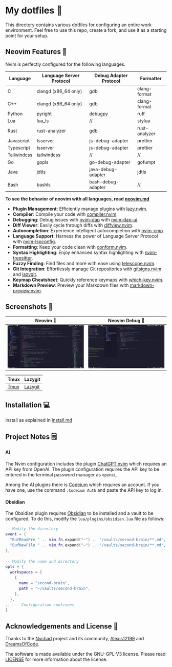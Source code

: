 # My dotfiles 🧭

This directory contains various dotfiles for configuring an entire work environment.
Feel free to use this repo, create a fork, and use it as a starting point for your setup.

## Neovim Features 🚀

Nvim is perfectly configured for the following languages.

| Language    | Language Server Protocol | Debug Adapter Protocol | Formatter     |
| ----------- | ------------------------ | ---------------------- | ------------- |
| C           | clangd (x86_64 only)     | gdb                    | clang-format  |
| C++         | clangd (x86_64 only)     | gdb                    | clang-format  |
| Python      | pyright                  | debugpy                | ruff          |
| Lua         | lua_ls                   | //                     | stylua        |
| Rust        | rust-analyzer            | gdb                    | rust-analyzer |
| Javascript  | tsserver                 | js-debug-adapter       | prettier      |
| Typescript  | tsserver                 | js-debug-adapter       | prettier      |
| Tailwindcss | tailwindcss              | //                     | //            |
| Go          | gopls                    | go-debug-adapter       | gofumpt       |
| Java        | jdtls                    | java-debug-adapter     | jdtls         |
| Bash        | bashls                   | bash-debug-adapter     | //            |

**To see the behavior of neovim with all languages, read [neovim.md](https://github.com/matteocavestri/dotfiles/blob/main/docs/neovim.md)**

- **Plugin Management**: Efficiently manage plugins with [lazy.nvim](https://github.com/folke/lazy.nvim).
- **Compiler**: Compile your code with [compiler.nvim](https://github.com/Zeioth/compiler.nvim).
- **Debugging**: Debug issues with [nvim-dap](https://github.com/mfussenegger/nvim-dap) with [nvim-dap-ui](https://github.com/rcarriga/nvim-dap-ui).
- **Diff Viewer**: Easily cycle through diffs with [diffview.nvim](https://github.com/sindrets/diffview.nvim).
- **Autocompletion**: Experience intelligent autocompletion with [nvim-cmp](https://github.com/hrsh7th/nvim-cmp).
- **Language Support**: Harness the power of Language Server Protocol with [nvim-lspconfig](https://github.com/neovim/nvim-lspconfig).
- **Formatting**: Keep your code clean with [conform.nvim](https://github.com/stevearc/conform.nvim).
- **Syntax Highlighting**: Enjoy enhanced syntax highlighting with [nvim-treesitter](https://github.com/nvim-treesitter/nvim-treesitter).
- **Fuzzy Finding**: Find files and more with ease using [telescope.nvim](https://github.com/nvim-telescope/telescope.nvim).
- **Git Integration**: Effortlessly manage Git repositories with [gitsigns.nvim](https://github.com/lewis6991/gitsigns.nvim) and [lazygit](https://github.com/jesseduffield/lazygit).
- **Keymap Cheatsheet**: Quickly reference keymaps with [which-key.nvim](https://github.com/folke/which-key.nvim).
- **Markdown Preview**: Preview your Markdown files with [markdown-preview.nvim](https://github.com/iamcco/markdown-preview.nvim).

## Screenshots 📸

| Neovim 🌟                                                                                          | Neovim Debug 🐞                                                                                                |
| -------------------------------------------------------------------------------------------------- | -------------------------------------------------------------------------------------------------------------- |
| ![Neovim](https://raw.githubusercontent.com/matteocavestri/dotfiles/main/assets/nvim.png?raw=true) | ![Neovim Debug](https://raw.githubusercontent.com/matteocavestri/dotfiles/main/assets/java-debug.png?raw=true) |

| Tmux                                                                                            | Lazygit                                                                                               |
| ----------------------------------------------------------------------------------------------- | ----------------------------------------------------------------------------------------------------- |
| [Tmux](https://raw.githubusercontent.com/matteocavestri/dotfiles/main/assets/tmux.png?raw=true) | [Lazygit](https://raw.githubusercontent.com/matteocavestri/dotfiles/main/assets/lazygit.png?raw=true) |

## Installation 💻

Install as explained in [install.md](https://github.com/matteocavestri/dotfiles/blob/main/docs/install.md)

## Project Notes 🗒️

#### AI

The Nvim configuration includes the plugin [ChatGPT.nvim](https://github.com/jackMort/ChatGPT.nvim) which requires an API key from OpenAI. The plugin configuration requires the API key to be entered in the terminal password manager as `openai`.

Among the AI plugins there is [Codeium](https://codeium.com/) which requires an account. If you have one, use the command `:Codeium Auth` and paste the API key to log in.

#### Obsidian

The Obsidian plugin requires [Obsidian](https://obsidian.md/) to be installed and a vault to be configured. To do this, modify the `lua/plugins/obsidian.lua` file as follows:

```lua
-- Modify the directory
event = {
  "BufReadPre " .. vim.fn.expand("~") .. "/vaults/second-brain/**.md",
  "BufNewFile " .. vim.fn.expand("~") .. "/vaults/second-brain/**.md",
},

-- Modify the name and directory
opts = {
  workspaces = {
    {
      name = "second-brain",
      path = "~/vaults/second-brain",
    },
  },
... -- Configuration continues
}
```

## Acknowledgements and License 🖖

Thanks to the [Nvchad](https://nvchad.com/) project and its community, [Alexis12199](https://github.com/Alexis12119) and [DreamsOfCode](https://github.com/dreamsofcode-io).

The software is made available under the GNU-GPL-V3 license. Please read [LICENSE](https://github.com/matteocavestri/dotfiles/blob/main/LICENSE) for more information about the license.
